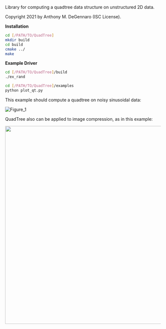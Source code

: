 Library for computing a quadtree data structure on unstructured 2D data.

Copyright 2021 by Anthony M. DeGennaro (ISC License).

**Installation**

```sh
cd [/PATH/TO/QuadTree]
mkdir build
cd build
cmake ../
make
```

**Example Driver**

```sh
cd [/PATH/TO/QuadTree]/build
./ex_rand

cd [/PATH/TO/QuadTree]/examples
python plot_qt.py
```

This example should compute a quadtree on noisy sinusoidal data:

![Figure_1](https://user-images.githubusercontent.com/2964258/132262641-1447c047-f2eb-4fb2-a471-793835a84718.png)

QuadTree also can be applied to image compression, as in this example:

<img src=https://user-images.githubusercontent.com/2964258/132998779-610bc775-885b-4e1b-a3ba-58e0f2c24a4e.png width="640">

